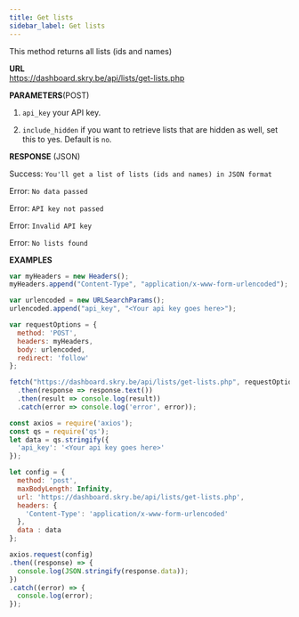 ```yaml
---
title: Get lists
sidebar_label: Get lists
---
```


This method returns all lists (ids and names)

**URL**  
https://dashboard.skry.be/api/lists/get-lists.php

**PARAMETERS**(POST)  

1. `api_key` your API key.

3. `include_hidden` if you want to retrieve lists that are hidden as well, set this to yes. Default is `no`.

**RESPONSE** (JSON)

Success: `You'll get a list of lists (ids and names) in JSON format`

Error: `No data passed`

Error: `API key not passed`

Error: `Invalid API key`

Error: `No lists found`

**EXAMPLES**

```js title="Example request in JavaScript with fetch API"
var myHeaders = new Headers();
myHeaders.append("Content-Type", "application/x-www-form-urlencoded");

var urlencoded = new URLSearchParams();
urlencoded.append("api_key", "<Your api key goes here>");

var requestOptions = {
  method: 'POST',
  headers: myHeaders,
  body: urlencoded,
  redirect: 'follow'
};

fetch("https://dashboard.skry.be/api/lists/get-lists.php", requestOptions)
  .then(response => response.text())
  .then(result => console.log(result))
  .catch(error => console.log('error', error));
```

```js title="Example request in JavaScript with axios"
const axios = require('axios');
const qs = require('qs');
let data = qs.stringify({
  'api_key': '<Your api key goes here>' 
});

let config = {
  method: 'post',
  maxBodyLength: Infinity,
  url: 'https://dashboard.skry.be/api/lists/get-lists.php',
  headers: { 
    'Content-Type': 'application/x-www-form-urlencoded'
  },
  data : data
};

axios.request(config)
.then((response) => {
  console.log(JSON.stringify(response.data));
})
.catch((error) => {
  console.log(error);
});

```